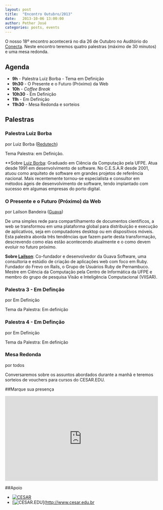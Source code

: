 ```yaml
---
layout: post
title:  "Encontro Outubro/2013"
date:   2013-10-06 13:00:00
author: Pether José
categories: posts, events
---
```


O nosso 18º encontro acontecerá no dia 26 de Outubro no Auditório do [Conecta](http://conecta.la/). Neste encontro teremos quatro palestras (máximo de 30 minutos) e uma mesa redonda.

## Agenda ##

- **9h** - Palestra Luiz Borba - Tema em Definição
- **9h30** - O Presente e o Futuro (Próximo) da Web
- **10h** - *Coffee Break*
- **10h30** - Em Definição
- **11h** - Em Definição
- **11h30** - Mesa Redonda e sorteios

## Palestras ##

### Palestra Luiz Borba ##
por Luiz Borba ([Redutech](http://tech.redu.com.br/))

Tema Palestra: em Definição.

**Sobre [Luiz Borba](http://borba.blog.br): Graduado em Ciência da Computação pela UFPE. Atua desde 1991 em desenvolvimento de software. No C.E.S.A.R desde 2001, atuou como arquiteto de software em grandes projetos de referência nacional. Mais recentemente tornou-se especialista e consultor em métodos ágeis de desenvolvimento de software, tendo implantado com sucesso em algumas empresas do porto digital.

### O Presente e o Futuro (Próximo) da Web
por Lailson Bandeira ([Guava](http://guava.com.br))

 De uma simples rede para compartilhamento de documentos científicos, a web se transformou em uma plataforma global para distribuição e execução de aplicativos, seja em computadores desktop ou em dispositivos móveis. Esta palestra aborda três tendências que fazem parte desta transformação, descrevendo como elas estão acontecendo atualmente e o como devem evoluir no futuro próximo.

**Sobre [Lailson](https://github.com/lailsonbm)**: Co-fundador e desenvolvedor da Guava Software, uma consultoria e estúdio de criação de aplicações web com foco em Ruby. Fundador do Frevo on Rails, o Grupo de Usuários Ruby de Pernambuco. Mestre em Ciência da Computação pela Centro de Informática da UFPE e membro do grupo de pesquisa Visão e Inteligência Computacional (VIISAR).

### Palestra 3 - Em Definção
por Em Definição

Tema da Palestra: Em definição


### Palestra 4 - Em Definção
por Em Definição

Tema da Palestra: Em definição

### Mesa Redonda
por todos

 Conversaremos sobre os assuntos abordados durante a manhã e teremos sorteios de vouchers para cursos do CESAR.EDU.

##Marque sua presença

<iframe src="http://www.eventick.com.br/frevoonrails/embedded" frameborder="0" height="280px" width="100%" vspace="0" hspace="0" marginheight="5" marginwidth="5" scrolling="auto" allowtransparency="true"> </iframe>

##Apoio

- [![CESAR](/images/logo-cesar.png)](http://www.cesar.org.br)
- [![CESAR.EDU](/images/logo-cesaredu.png)](http://www.cesar.edu.br
